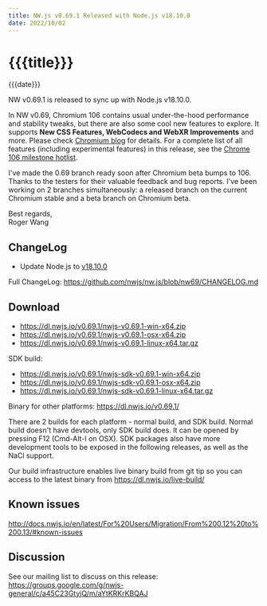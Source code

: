 ```yaml
---
title: NW.js v0.69.1 Released with Node.js v18.10.0
date: 2022/10/02
---
```

# {{{title}}}
{{{date}}}

NW v0.69.1 is released to sync up with Node.js v18.10.0.

In NW v0.69, Chromium 106 contains usual under-the-hood performance and stability tweaks, but there are also some cool new features to explore. It supports **New CSS Features, WebCodecs and WebXR Improvements** and more. Please check [Chromium blog](https://blog.chromium.org/2022/09/chrome-106-beta-new-css-features.html) for details. For a complete list of all features (including experimental features) in this release, see the [Chrome 106 milestone hotlist](https://www.chromestatus.com/features#milestone=106).

I've made the 0.69 branch ready soon after Chromium beta bumps to 106. Thanks to the testers for their valuable feedback and bug reports. I've been working on 2 branches simultaneously: a released branch on the current Chromium stable and a beta branch on Chromium beta.

Best regards,  
Roger Wang

## ChangeLog

- Update Node.js to [v18.10.0](https://nodejs.org/en/blog/release/v18.10.0/)

Full ChangeLog: https://github.com/nwjs/nw.js/blob/nw69/CHANGELOG.md

## Download 

* https://dl.nwjs.io/v0.69.1/nwjs-v0.69.1-win-x64.zip 
* https://dl.nwjs.io/v0.69.1/nwjs-v0.69.1-osx-x64.zip 
* https://dl.nwjs.io/v0.69.1/nwjs-v0.69.1-linux-x64.tar.gz 

SDK build: 
* https://dl.nwjs.io/v0.69.1/nwjs-sdk-v0.69.1-win-x64.zip 
* https://dl.nwjs.io/v0.69.1/nwjs-sdk-v0.69.1-osx-x64.zip 
* https://dl.nwjs.io/v0.69.1/nwjs-sdk-v0.69.1-linux-x64.tar.gz 

Binary for other platforms: https://dl.nwjs.io/v0.69.1/ 

There are 2 builds for each platform - normal build, and SDK build. Normal build doesn't have devtools, only SDK build does. lt can be opened by pressing F12 (Cmd-Alt-I on OSX). SDK packages also have more development tools to be exposed in the following releases, as well as the NaCl support.

Our build infrastructure enables live binary build from git tip so you can access to the latest binary from https://dl.nwjs.io/live-build/ 

## Known issues 

http://docs.nwjs.io/en/latest/For%20Users/Migration/From%200.12%20to%200.13/#known-issues

## Discussion

See our mailing list to discuss on this release: https://groups.google.com/g/nwjs-general/c/a45C23GtyjQ/m/aYtKRKrKBQAJ
